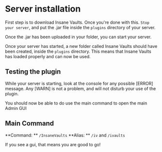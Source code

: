 # Server installation
First step is to download Insane Vaults. Once you're done with this. `Stop your server`, and put the .jar file inside the `plugins` directory of your server.
<br>

Once the .jar has been uploaded in your folder, you can start your server.
<br>

Once your server has started, a new folder called Insane Vaults should have been created, inside the `plugins` directory. This means that Insane Vaults has loaded properly and can now be used.
<br>

## Testing the plugin
While your server is starting, look at the console for any possible [ERROR] message. Any [WARN] is not a problem, and will not disturb your use of the plugin.

You should now be able to do use the main command to open the main Admin GUI

## Main Command
**Command: ** `/InsaneVaults`
**Alias: ** `/iv` and `/ivaults` 


If you see a gui, that means you are good to go!
